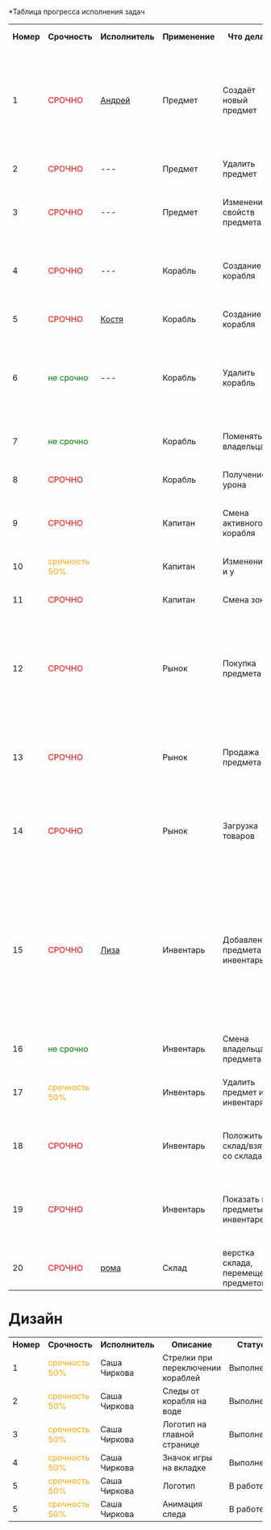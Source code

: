 *Таблица прогресса исполнения задач

<table>
    <tr>
        <th>Номер</th>
        <th>Срочность</th>
        <th>Исполнитель</th>
        <th>Применение</th>
        <th>Что делает</th>
        <th>Описание</th>
        <th>Название метода</th>
        <th>Вход</th>
        <th>Выход</th>
        <th>Статус</th>
    </tr>
    <tr>
        <td>1</td>
        <td style="color: red">СРОЧНО</td>
        <td><a href="https://github.com/1337m3rcy">Андрей</td>
        <td>Предмет</td>
        <td>Создаёт новый предмет</td>
        <td>Метод активной записи Item для создания предмета по правилам в зависимости от type и добавление его в таблицу Items через this.create Возвращает true или false</td>
        <td>addItem</td>
        <td>item_type_id: number из таблицы items_types</td>
        <td>boolean</td>
        <td>В работе</td>
    </tr>
    <tr>
        <td>2</td>
        <td style="color: red">СРОЧНО</td>
        <td>---</td>
        <td>Предмет</td>
        <td>Удалить предмет</td>
        <td>Удаляет предмет из таблицы и из связных таблиц</td>
        <td>destroyItem</td>
        <td>item_id: number</td>
        <td>boolean</td>
        <td>---</td>
    </tr>
    <tr>
        <td>3</td>
        <td style="color: red">СРОЧНО</td>
        <td>---</td>
        <td>Предмет</td>
        <td>Изменение свойств предмета</td>
        <td>Метод активной записи Item для изменения свойств уже имеющегося предмета</td>
        <td>setValue</td>
        <td>numberValue: number value:number</td>
        <td>boolean</td>
        <td>---</td>
    </tr>
    <tr>
        <td>4</td>
        <td style="color: red">СРОЧНО</td>
        <td>---</td>
        <td>Корабль</td>
        <td>Создание корабля</td>
        <td>Метод активной записи Ships для создания корабля в зависимости от используемых ресурсов</td>
        <td>createShip</td>
        <td>item_id, item_id, item_id - id трех предметов типа Паруса, Корпус и Пушки</td>
        <td>boolean</td>
        <td>---</td>
    </tr>
    <tr>
        <td>5</td>
        <td style="color: red">СРОЧНО</td>
        <td><a href="https://github.com/astar1ka">Костя</td>
        <td>Корабль</td>
        <td>Создание корабля</td>
        <td>Метод создания дефолтного корабля в активной записи</td>
        <td>createDefaultShip</td>
        <td>captain_id: number</td>
        <td>boolean</td>
        <td>---</td>
    </tr>
    <tr>
        <td>6</td>
        <td style="color: green">не срочно</td>
        <td>---</td>        
        <td>Корабль</td>
        <td>Удалить корабль</td>
        <td>Метод активной записи для удаления корабля с хп равным или ниже 0 и передачи части инвентаря тому, кто его уничтожил</td>
        <td>destroy</td>
        <td>null | captain_id: number - id того, кто разрушил корабль или в случае уничтожения корабля о препятствие null</td>
        <td>boolean</td>
        <td></td>
    </tr>
    <tr>
        <td>7</td>
        <td style="color: green">не срочно</td>
        <td></td>       
        <td>Корабль</td>
        <td>Поменять владельца</td>
        <td>Метод активной записи по смене владельца</td>
        <td>---</td>
        <td>captain_id: number - id нового владельца</td>
        <td>boolean</td>
        <td></td>
    </tr> 
    <tr>
        <td>8</td>
        <td style="color: red">СРОЧНО</td>
        <td></td>
        <td>Корабль</td>
        <td>Получение урона</td>
        <td>Метод активной записи по уменьшению хп</td>
        <td>damage</td>
        <td>captain_id: number - id того, кто нанес хп</td>
        <td>boolean</td>
        <td></td>
    </tr>
    <tr>
        <td>9</td>
        <td style="color: red">СРОЧНО</td>
        <td></td>
        <td>Капитан</td>
        <td>Смена активного корабля</td>
        <td>Метод активной записи Captain для смены активного корабля</td>
        <td>switchShip</td>
        <td>ship_id: number - id другого корабля из коллекции капитана</td>
        <td>boolean</td>
        <td></td>
    </tr>
    <tr>
        <td>10</td>
        <td style="color: orange">срочность 50%</td>
        <td></td>
        <td>Капитан</td>
        <td>Изменение x и y</td>
        <td>Метод активной записи Captain для смены x и y</td>
        <td>move</td>
        <td>x y:number</td>
        <td>boolean</td>
        <td></td>
    </tr>
    <tr>
        <td>11</td>
        <td style="color: red">СРОЧНО</td>
        <td></td>
        <td>Капитан</td>
        <td>Смена зоны</td>
        <td>Метод активной записи Captain для смены zone</td>
        <td>enterInto</td>
        <td>zone_id: number</td>
        <td>boolean</td>
        <td></td>
    </tr>
    <tr>
        <td>12</td>
        <td style="color: red">СРОЧНО</td>
        <td></td>
        <td>Рынок</td>
        <td>Покупка предмета</td>
        <td>Метод активной записи Market, проверяет и списывает деньги из инвентаря капитана и добавляет ему в инвентарь соответствующий предмет</td>
        <td>buy</td>
        <td>id предмета</td>
        <td>boolean</td>
        <td></td>
    </tr>
    <tr>
        <td>13</td>
        <td style="color: red">СРОЧНО</td>
        <td></td>
        <td>Рынок</td>
        <td>Продажа предмета</td>
        <td>Удаляет из инвернтаря персонажа предмет и добавляет его в товары рынка, добавляя деньги в инвентарь капитана</td>
        <td>sell</td>
        <td>id предмета</td>
        <td>boolean</td>
        <td></td>
    </tr>
    <tr>
        <td>14</td>
        <td style="color: red">СРОЧНО</td>
        <td></td>
        <td>Рынок</td>
        <td>Загрузка товаров</td>
        <td>Метод активной записи Market, загружает доступные для продажи товары из таблицы с их ценами</td>
        <td>itemsList</td>
        <td>market_id</td>
        <td>TItem []</td>
        <td></td>
    </tr>
    <tr>
        <td>15</td>
        <td style="color: red">СРОЧНО</td>
        <td> <a href="https://github.com/lisaGoro">Лиза</td>
        <td>Инвентарь</td>
        <td>Добавление предмета в инвентарь</td>
        <td>Метод активной записи Inventory для добавление предмета из таблицы Items в инвентарь по "item_id" и "captain_id" со "status"  ship/werehouse и 'index' равным номеру ячейки инвентаря(проверка на то, что ячейка не занята и есть свободные)</td>
        <td>putItem</td>
        <td>item_id</td>
        <td>boolean</td>
        <td></td>
    </tr>
    <tr>
        <td>16</td>
        <td style="color: green">не срочно</td>
        <td></td>
        <td>Инвентарь</td>
        <td>Смена владельца предмета</td>
        <td>Метод активной записи Inventory по смене captain_id</td>
        <td>trade</td>
        <td>item_id,captain_id</td>
        <td>boolean</td>
        <td></td>
    </tr>
    <tr>
        <td>17</td>
        <td style="color: orange">срочность 50%</td>
        <td></td>
        <td>Инвентарь</td>
        <td>Удалить предмет из инвентаря</td>
        <td>Метод активной записи Inventory по удалению предмета из инвентаря по item_id</td>
        <td>unPutItem</td>
        <td>item_id</td>
        <td>boolean</td>
        <td></td>
    </tr>
    <tr>
        <td>18</td>
        <td style="color: red">СРОЧНО</td>
        <td></td>
        <td>Инвентарь</td>
        <td>Положить на склад/взять со склада</td>
        <td>Метод активной записи Inventory для смены status с ship на werehouse и werehouse на ship</td>
        <td>werehouse</td>
        <td>item_id, status</td>
        <td></td>
        <td></td>
    </tr>
    <tr>
        <td>19</td>
        <td style="color: red">СРОЧНО</td>
        <td></td>
        <td>Инвентарь</td>
        <td>Показать все предметы в инвентаре</td>
        <td>Метод активной записи Inventory, который достает из таблицы items по captain_id через связь из таблицы Inventores</td>
        <td>itemList</td>
        <td></td>
        <td>TItem []</td>
        <td></td>
    </tr>
    <tr>
        <td>20</td>
        <td style="color: red">СРОЧНО</td>
        <td><a href="https://github.com/dvntcxz">рома</td>
        <td>Склад</td>
        <td>верстка склада, перемещение предметов</td>
        <td>создание хуков для реализации перемещения</td>
        <td>werehouse</td>
        <td></td>
        <td></td>
        <td>В работе</td>
    </tr>
</table>

# Дизайн

<table>
    <tr>
        <th>Номер</th>
        <th>Срочность</th>
        <th>Исполнитель</th>
        <th>Описание</th>
        <th>Статус</th>
    </tr>
    <tr>
        <td>1</td>
        <td style="color: orange">срочность 50%</td>
        <td>Саша Чиркова</td>
        <td>Стрелки при переключении кораблей</td>
        <td>Выполнено</td>
    </tr>
    <tr>
        <td>2</td>
        <td style="color: orange">срочность 50%</td>
        <td>Саша Чиркова</td>
        <td>Следы от корабля на воде</td>
        <td>Выполнено</td>
    </tr>
    <tr>
        <td>3</td>
        <td style="color: orange">срочность 50%</td>
        <td>Саша Чиркова</td>
        <td>Логотип на главной странице</td>
        <td>Выполнено</td>
    </tr>
    <tr>
        <td>4</td>
        <td style="color: orange">срочность 50%</td>
        <td>Саша Чиркова</td>
        <td>Значок игры на вкладке</td>
        <td>Выполнено</td>
    </tr>
    <tr>
        <td>5</td>
        <td style="color: orange">срочность 50%</td>
        <td>Саша Чиркова</td>
        <td>Логотип</td>
        <td>В работе</td>
    </tr>
    <tr>
        <td>5</td>
        <td style="color: orange">срочность 50%</td>
        <td>Саша Чиркова</td>
        <td>Анимация следа</td>
        <td>В работе</td>
    </tr>
</table>